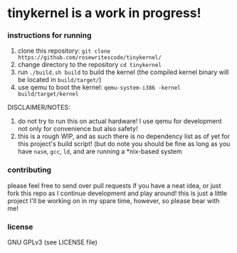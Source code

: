 # tinykernel is a work in progress!

### instructions for running
1. clone this repository: `git clone https://github.com/rosewritescode/tinykernel/`
1. change directory to the repository `cd tinykernel`
2. run `./build.sh build` to build the kernel (the compiled kernel binary will be located in `build/target/`)
3. use qemu to boot the kernel: `qemu-system-i386 -kernel build/target/kernel`

DISCLAIMER/NOTES: 
  1. do not try to run this on actual hardware! I use qemu for development not only for convenience but also safety!
  2. this is a rough WIP, and as such there is no dependency list as of yet for this project's build script! (but do note you should be fine as long as you have `nasm`, `gcc`, `ld`, and are running a \*nix-based system

### contributing
please feel free to send over pull requests if you have a neat idea, or just fork this repo as I continue development and play around! this is just a little project I'll be working on in my spare time, however, so please bear with me!

### license
GNU GPLv3 (see LICENSE file)

